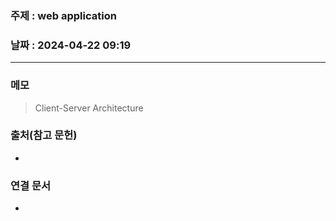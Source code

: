 ### 주제 : web application

### 날짜 : 2024-04-22 09:19
----
### 메모
> Client-Server Architecture
> 

### 출처(참고 문헌)
-

### 연결 문서
-
